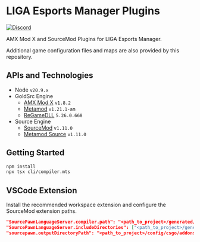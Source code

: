# LIGA Esports Manager Plugins

[![Discord](https://img.shields.io/discord/1296858234853789826?style=for-the-badge&label=Join%20the%20Discord%20Server&link=https%3A%2F%2Fdiscord.gg%2FZaEwHfDD5N)](https://discord.gg/ZaEwHfDD5N)

AMX Mod X and SourceMod Plugins for LIGA Esports Manager.

Additional game configuration files and maps are also provided by this repository.

## APIs and Technologies

- Node `v20.9.x`
- GoldSrc Engine
  - [AMX Mod X](https://www.amxmodx.org/) `v1.8.2`
  - [Metamod](http://metamod.org/) `v1.21.1-am`
  - [ReGameDLL](https://github.com/rehlds/ReGameDLL_CS) `5.26.0.668`
- Source Engine
  - [SourceMod](https://www.sourcemod.net/) `v1.11.0`
  - [Metamod Source](https://www.sourcemm.net/) `v1.11.0`

## Getting Started

```bash
npm install
npx tsx cli/compiler.mts
```

## VSCode Extension

Install the recommended workspace extension and configure the SourceMod extension paths.

```json
"SourcePawnLanguageServer.compiler.path": "<path_to_project>/generated/csgo/addons/sourcemod/scripting/spcomp.exe",
"SourcePawnLanguageServer.includeDirectories": ["<path_to_project>/generated/csgo/addons/sourcemod/scripting/include"],
"sourcepawn.outputDirectoryPath": "<path_to_project>/config/csgo/addons/sourcemod/plugins/",
```
